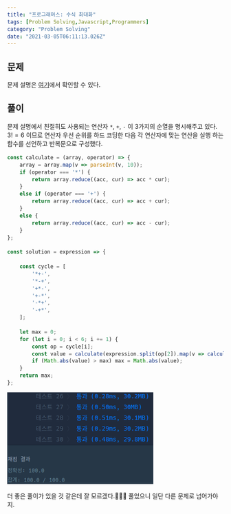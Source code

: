 ```yaml
---
title: "프로그래머스: 수식 최대화"
tags: [Problem Solving,Javascript,Programmers]
category: "Problem Solving"
date: "2021-03-05T06:11:13.026Z"
---
```


## 문제

문제 설명은 [여기](https://programmers.co.kr/learn/courses/30/lessons/67257)에서 확인할 수 있다.

## 풀이

문제 설명에서 친절히도 사용되는 연산자 `*`, `+`, `-` 이 3가지의 순열을 명시해주고 있다. $3! = 6$ 이므로 연산자 우선 순위를 하드 코딩한 다음 각 연산자에 맞는 연산을 실행 하는 함수를 선언하고 반복문으로 구성했다.

```js
const calculate = (array, operator) => {
    array = array.map(v => parseInt(v, 10));
    if (operator === '*') {
        return array.reduce((acc, cur) => acc * cur);
    }
    else if (operator === '+') {
        return array.reduce((acc, cur) => acc + cur);
    }
    else {
        return array.reduce((acc, cur) => acc - cur);
    }
};

const solution = expression => {

    const cycle = [
        '*+-',
        '*-+',
        '+*-',
        '+-*',
        '-*+',
        '-+*',
    ];

    let max = 0;
    for (let i = 0; i < 6; i += 1) {
        const op = cycle[i];
        const value = calculate(expression.split(op[2]).map(v => calculate(v.split(op[1]).map(k => calculate(k.split(op[0]), op[0])), op[1])), op[2]);
        if (Math.abs(value) > max) max = Math.abs(value);
    }
    return max;
};
```

![Result](67267-solved.png)

더 좋은 풀이가 있을 것 같은데 잘 모르겠다.🤔🤔🤔 풀었으니 일단 다른 문제로 넘어가야지.